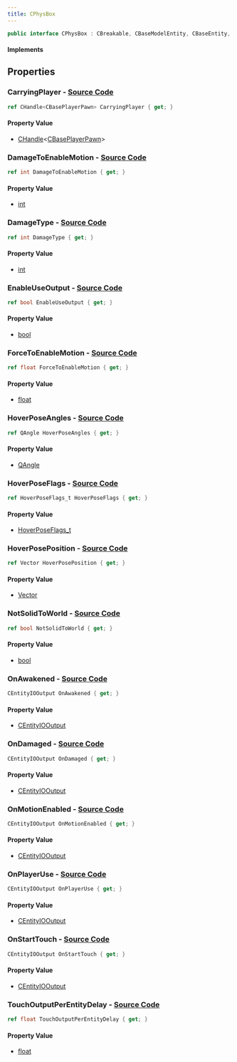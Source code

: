 ```yaml
---
title: CPhysBox
---
```


```csharp
public interface CPhysBox : CBreakable, CBaseModelEntity, CBaseEntity, CEntityInstance, ISchemaClass<CEntityInstance>, ISchemaClass<CBaseEntity>, ISchemaClass<CBaseModelEntity>, ISchemaClass<CBreakable>, ISchemaClass<CPhysBox>, ISchemaField, ISchemaClass, INativeHandle
```

#### Implements

## Properties

### **CarryingPlayer** - [Source Code](https://github.com/swiftly-solution/swiftlys2/blob/main/managed/src/SwiftlyS2.Generated/Schemas/Interfaces/CPhysBox.cs#L44)

```csharp
ref CHandle<CBasePlayerPawn> CarryingPlayer { get; }
```

#### Property Value

- [CHandle](/docs/api/shared/natives/chandle-1)<[CBasePlayerPawn](/docs/api/shared/schemadefinitions/cbaseplayerpawn)>

### **DamageToEnableMotion** - [Source Code](https://github.com/swiftly-solution/swiftlys2/blob/main/managed/src/SwiftlyS2.Generated/Schemas/Interfaces/CPhysBox.cs#L18)

```csharp
ref int DamageToEnableMotion { get; }
```

#### Property Value

- [int](https://learn.microsoft.com/dotnet/api/system.int32)

### **DamageType** - [Source Code](https://github.com/swiftly-solution/swiftlys2/blob/main/managed/src/SwiftlyS2.Generated/Schemas/Interfaces/CPhysBox.cs#L16)

```csharp
ref int DamageType { get; }
```

#### Property Value

- [int](https://learn.microsoft.com/dotnet/api/system.int32)

### **EnableUseOutput** - [Source Code](https://github.com/swiftly-solution/swiftlys2/blob/main/managed/src/SwiftlyS2.Generated/Schemas/Interfaces/CPhysBox.cs#L28)

```csharp
ref bool EnableUseOutput { get; }
```

#### Property Value

- [bool](https://learn.microsoft.com/dotnet/api/system.boolean)

### **ForceToEnableMotion** - [Source Code](https://github.com/swiftly-solution/swiftlys2/blob/main/managed/src/SwiftlyS2.Generated/Schemas/Interfaces/CPhysBox.cs#L20)

```csharp
ref float ForceToEnableMotion { get; }
```

#### Property Value

- [float](https://learn.microsoft.com/dotnet/api/system.single)

### **HoverPoseAngles** - [Source Code](https://github.com/swiftly-solution/swiftlys2/blob/main/managed/src/SwiftlyS2.Generated/Schemas/Interfaces/CPhysBox.cs#L24)

```csharp
ref QAngle HoverPoseAngles { get; }
```

#### Property Value

- [QAngle](/docs/api/shared/natives/qangle)

### **HoverPoseFlags** - [Source Code](https://github.com/swiftly-solution/swiftlys2/blob/main/managed/src/SwiftlyS2.Generated/Schemas/Interfaces/CPhysBox.cs#L30)

```csharp
ref HoverPoseFlags_t HoverPoseFlags { get; }
```

#### Property Value

- [HoverPoseFlags_t](/docs/api/shared/schemadefinitions/hoverposeflags_t)

### **HoverPosePosition** - [Source Code](https://github.com/swiftly-solution/swiftlys2/blob/main/managed/src/SwiftlyS2.Generated/Schemas/Interfaces/CPhysBox.cs#L22)

```csharp
ref Vector HoverPosePosition { get; }
```

#### Property Value

- [Vector](/docs/api/shared/natives/vector)

### **NotSolidToWorld** - [Source Code](https://github.com/swiftly-solution/swiftlys2/blob/main/managed/src/SwiftlyS2.Generated/Schemas/Interfaces/CPhysBox.cs#L26)

```csharp
ref bool NotSolidToWorld { get; }
```

#### Property Value

- [bool](https://learn.microsoft.com/dotnet/api/system.boolean)

### **OnAwakened** - [Source Code](https://github.com/swiftly-solution/swiftlys2/blob/main/managed/src/SwiftlyS2.Generated/Schemas/Interfaces/CPhysBox.cs#L36)

```csharp
CEntityIOOutput OnAwakened { get; }
```

#### Property Value

- [CEntityIOOutput](/docs/api/shared/schemadefinitions/centityiooutput)

### **OnDamaged** - [Source Code](https://github.com/swiftly-solution/swiftlys2/blob/main/managed/src/SwiftlyS2.Generated/Schemas/Interfaces/CPhysBox.cs#L34)

```csharp
CEntityIOOutput OnDamaged { get; }
```

#### Property Value

- [CEntityIOOutput](/docs/api/shared/schemadefinitions/centityiooutput)

### **OnMotionEnabled** - [Source Code](https://github.com/swiftly-solution/swiftlys2/blob/main/managed/src/SwiftlyS2.Generated/Schemas/Interfaces/CPhysBox.cs#L38)

```csharp
CEntityIOOutput OnMotionEnabled { get; }
```

#### Property Value

- [CEntityIOOutput](/docs/api/shared/schemadefinitions/centityiooutput)

### **OnPlayerUse** - [Source Code](https://github.com/swiftly-solution/swiftlys2/blob/main/managed/src/SwiftlyS2.Generated/Schemas/Interfaces/CPhysBox.cs#L40)

```csharp
CEntityIOOutput OnPlayerUse { get; }
```

#### Property Value

- [CEntityIOOutput](/docs/api/shared/schemadefinitions/centityiooutput)

### **OnStartTouch** - [Source Code](https://github.com/swiftly-solution/swiftlys2/blob/main/managed/src/SwiftlyS2.Generated/Schemas/Interfaces/CPhysBox.cs#L42)

```csharp
CEntityIOOutput OnStartTouch { get; }
```

#### Property Value

- [CEntityIOOutput](/docs/api/shared/schemadefinitions/centityiooutput)

### **TouchOutputPerEntityDelay** - [Source Code](https://github.com/swiftly-solution/swiftlys2/blob/main/managed/src/SwiftlyS2.Generated/Schemas/Interfaces/CPhysBox.cs#L32)

```csharp
ref float TouchOutputPerEntityDelay { get; }
```

#### Property Value

- [float](https://learn.microsoft.com/dotnet/api/system.single)

